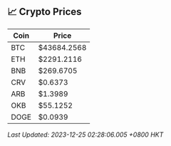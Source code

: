 ## 📈 Crypto Prices

| Coin | Price |
| ---- | ----- |
| BTC | $43684.2568 |
| ETH | $2291.2116 |
| BNB | $269.6705 |
| CRV | $0.6373 |
| ARB | $1.3989 |
| OKB | $55.1252 |
| DOGE | $0.0939 |

_Last Updated: 2023-12-25 02:28:06.005 +0800 HKT_